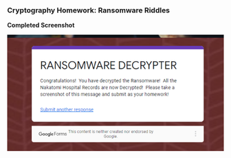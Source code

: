 
### Cryptography Homework: Ransomware Riddles

**Completed Screenshot**

![ransomwaredecrypter](Ransomware-Decrypter.png)
